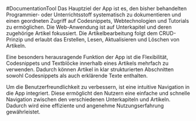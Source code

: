 #DocumentationTool
Das Hauptziel der App ist es, den bisher behandelten Programmier- oder Unterrichtsstoff systematisch zu dokumentieren
und einen geordneten Zugriff auf Codesnippets, Webtechnologien und Tutorials zu ermöglichen. Die Web-Anwendung ist auf
Unterkapitel und deren zugehörige Artikel fokussiert. Die Artikelbearbeitung folgt dem CRUD-Prinzip und erlaubt das
Erstellen, Lesen, Aktualisieren und Löschen von Artikeln.

Eine besonders herausragende Funktion der App ist die Flexibilität, Codesnippets und Textblöcke innerhalb eines Artikels
mehrfach zu verwenden. Dadurch können Artikel in klar strukturierten Abschnitten sowohl Codesnippets als auch erklärende
Texte enthalten.

Um die Benutzerfreundlichkeit zu verbessern, ist eine intuitive Navigation in die App integriert. Diese ermöglicht den
Nutzern eine einfache und schnelle Navigation zwischen den verschiedenen Unterkapiteln und Artikeln. Dadurch wird eine
effiziente und angenehme Nutzungserfahrung gewährleistet.